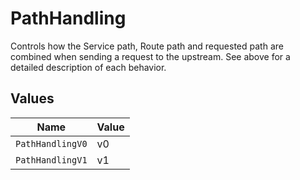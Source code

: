 # PathHandling

Controls how the Service path, Route path and requested path are combined when sending a request to the upstream. See above for a detailed description of each behavior.


## Values

| Name             | Value            |
| ---------------- | ---------------- |
| `PathHandlingV0` | v0               |
| `PathHandlingV1` | v1               |